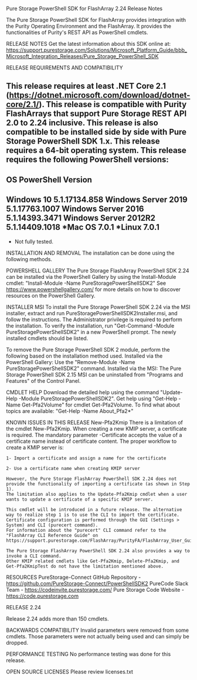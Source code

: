 Pure Storage PowerShell SDK for FlashArray 2.24 Release Notes

The Pure Storage PowerShell SDK for FlashArray provides integration with the Purity Operating Environment and the FlashArray.
It provides the functionalities of Purity's REST API as PowerShell cmdlets.

RELEASE NOTES
Get the latest information about this SDK online at: https://support.purestorage.com/Solutions/Microsoft_Platform_Guide/bbb_Microsoft_Integration_Releases/Pure_Storage_PowerShell_SDK

RELEASE REQUIREMENTS AND COMPATIBILITY

This release requires at least .NET Core 2.1 (https://dotnet.microsoft.com/download/dotnet-core/2.1/).
This release is compatible with Purity FlashArrays that support Pure Storage REST API 2.0 to 2.24 inclusive.
This release is also compatible to be installed side by side with Pure Storage PowerShell SDK 1.x.
This release requires a 64-bit operating system.
This release requires the following PowerShell versions:
---------------------------------------
OS                     PowerShell Version
---------------------------------------
Windows 10             5.1.17134.858
Windows Server 2019    5.1.17763.1007
Windows Server 2016    5.1.14393.3471
Windows Server 2012R2  5.1.14409.1018
*Mac OS                7.0.1
*Linux                 7.0.1
---------------------------------------
* Not fully tested.

INSTALLATION AND REMOVAL
The installation can be done using the following methods.

POWERSHELL GALLERY
    The Pure Storage FlashArray PowerShell SDK 2.24 can be installed via the PowerShell Gallery by using the Install-Module cmdlet: "Install-Module -Name PureStoragePowerShellSDK2"
    See https://www.powershellgallery.com/ for more details on how to discover resources on the PowerShell Gallery.

INSTALLER MSI
    To install the Pure Storage PowerShell SDK 2.24 via the MSI installer, extract and run PureStoragePowerShellSDK2Installer.msi, and follow the instructions. The Administrator privilege is required to perform the installation.
    To verify the installation, run "Get-Command -Module PureStoragePowerShellSDK2" in a new PowerShell prompt. The newly installed cmdlets should be listed.

To remove the Pure Storage PowerShell SDK 2 module, perform the following based on the installation method used.
Installed via the PowerShell Gallery: Use the "Remove-Module -Name PureStoragePowerShellSDK2" command.
Installed via the MSI: The Pure Storage PowerShell SDK 2.15 MSI can be uninstalled from "Programs and Features" of the Control Panel.


CMDLET HELP
Download the detailed help using the command "Update-Help -Module PureStoragePowerShellSDK2".
Get help using "Get-Help -Name Get-Pfa2Volume" for cmdlet Get-Pfa2Volume.
To find what about topics are available: "Get-Help -Name About_Pfa2*"

KNOWN ISSUES IN THIS RELEASE
New-Pfa2Kmip
    There is a limitation of the cmdlet New-Pfa2Kmip. When creating a new KMIP server, a certificate is required.
    The mandatory parameter -Certificate accepts the value of a certificate name instead of certificate content.
    The proper workflow to create a KMIP server is:

    1- Import a certificate and assign a name for the certificate

    2- Use a certificate name when creating KMIP server

    However, the Pure Storage FlashArray PowerShell SDK 2.24 does not provide the functionality of importing a certificate (as shown in Step 1).
    The limitation also applies to the Update-Pfa2Kmip cmdlet when a user wants to update a certificate of a specific KMIP server.

    This cmdlet will be introduced in a future release. The alternative way to realize step 1 is to use the CLI to import the certificate.
    Certificate configuration is performed through the GUI (Settings > System) and CLI (purecert command).
    For information about the "purecert" CLI command refer to the "FlashArray CLI Reference Guide" on https://support.purestorage.com/FlashArray/PurityFA/FlashArray_User_Guide.

    The Pure Storage FlashArray PowerShell SDK 2.24 also provides a way to invoke a CLI command.
    Other KMIP related cmdlets like Get-Pfa2Kmip, Delete-Pfa2Kmip, and Get-Pfa2KmipTest do not have the limitation mentioned above.

RESOURCES
PureStorage-Connect GitHub Repository - https://github.com/PureStorage-Connect/PowerShellSDK2
PureCode Slack Team - https://codeinvite.purestorage.com/
Pure Storage Code Website - https://code.purestorage.com

RELEASE 2.24

Release 2.24 adds more than 150 cmdlets.


BACKWARDS COMPATIBILITY
    Invalid parameters were removed from some cmdlets. Those parameters were not actually being used and can simply be dropped.




PERFORMANCE TESTING
No performance testing was done for this release.

OPEN SOURCE LICENSES
Please review licenses.txt

